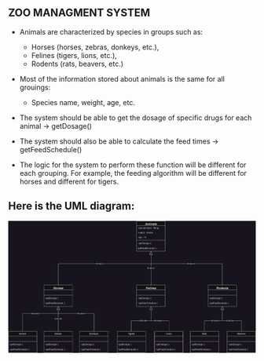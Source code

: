 ## ZOO MANAGMENT SYSTEM


- Animals are characterized by species in groups such as:

    - Horses (horses, zebras, donkeys, etc.),
    - Felines (tigers, lions, etc.),
    - Rodents (rats, beavers, etc.)

- Most of the information stored about animals is the same for all grouings:

    - Species name, weight, age, etc.

- The system should be able to get the dosage of specific drugs for each animal -> getDosage()

- The system should also be able to calculate the feed times -> getFeedSchedule()

- The logic for the system to perform these function will be different for each grouping. For example, the feeding algorithm will be different for horses and different for tigers.


Here is the UML diagram:
-



![oop2](https://github.com/DTPAaron/PatikaJava/blob/master/src/OOP/ZooManagementSystem/zooManagementSystem.jpg)
